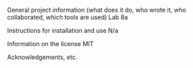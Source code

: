 General project information (what does it do, who wrote it, who collaborated, which tools are used)
Lab 8a

Instructions for installation and use
N/a

Information on the license
MIT 

Acknowledgements, etc.
